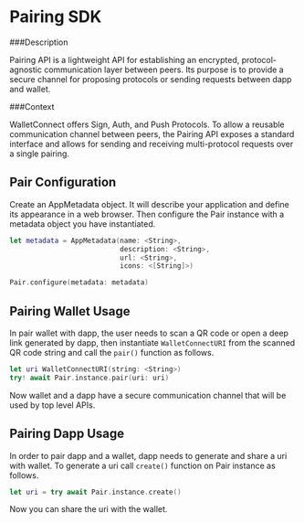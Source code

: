 # Pairing SDK

###Description

Pairing API is a lightweight API for establishing an encrypted, protocol-agnostic communication layer between peers. Its purpose is to provide a secure channel for proposing protocols or sending requests between dapp and wallet.

###Context

WalletConnect offers Sign, Auth, and Push Protocols. To allow a reusable communication channel between peers, the Pairing API exposes a standard interface and allows for sending and receiving multi-protocol requests over a single pairing.

## Pair Configuration

Create an AppMetadata object. It will describe your application and define its appearance in a web browser.
Then configure the Pair instance with a metadata object you have instantiated.

```swift
let metadata = AppMetadata(name: <String>,
                           description: <String>,
                           url: <String>,
                           icons: <[String]>)

Pair.configure(metadata: metadata)
```

## Pairing Wallet Usage

In pair wallet with dapp, the user needs to scan a QR code or open a deep link generated by dapp, then instantiate `WalletConnectURI` from the scanned QR code string and call the `pair()` function as follows.

```swift
let uri WalletConnectURI(string: <String>)
try! await Pair.instance.pair(uri: uri)
```
Now wallet and a dapp have a secure communication channel that will be used by top level APIs.

## Pairing Dapp Usage

In order to pair dapp and a wallet, dapp needs to generate and share a uri with wallet. 
To generate a uri call `create()` function on Pair instance as follows.

```swift
let uri = try await Pair.instance.create()
```
Now you can share the uri with the wallet.
